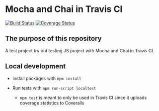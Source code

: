 # Mocha and Chai in Travis CI

[![Build Status](https://travis-ci.org/MikkoLuhtasaari/mocha-chai-in-travis.svg?branch=master)](https://travis-ci.org/MikkoLuhtasaari/mocha-chai-in-travis)
[![Coverage Status](https://coveralls.io/repos/github/MikkoLuhtasaari/mocha-chai-in-travis/badge.svg?branch=master)](https://coveralls.io/github/MikkoLuhtasaari/mocha-chai-in-travis?branch=master)

## The purpose of this repository

A test project try out testing JS project with Mocha and Chai in Travis CI.

## Local development

* Install packages with ```npm install```

* Run tests with ```npm run-script localtest```

  * ``npm test`` is meant to only be used in Travis CI since it uploads coverage statistics to Coveralls